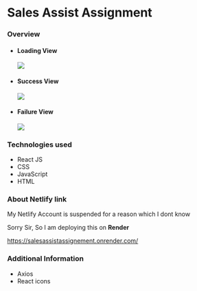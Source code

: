<h1>Sales Assist Assignment</h1>


<h3>Overview</h3>
<ul>
    <li>
        <h4>Loading View</h4>
        <img src="https://res.cloudinary.com/dniq4wbom/image/upload/v1708121519/Screenshot_2024-02-17_033937_hniw9h.png" height={300}>
    </li>
     <li>
     <h4>Success View</h4>
        <img src="https://res.cloudinary.com/dniq4wbom/image/upload/v1708121527/Screenshot_2024-02-17_034007_lbeja0.png" height={300}>
    </li>
     <li>
     <h4>Failure View</h4>
        <img src="https://res.cloudinary.com/dniq4wbom/image/upload/v1708122439/Screenshot_2024-02-17_035648_z8icko.png" height={300}>
    </li>
</ul>

<h3>Technologies used</h3>
<ul>
    <li>React JS</li>
    <li>CSS</li>
    <li>JavaScript</li>
    <li>HTML</li>
</ul>

<h3>About Netlify link</h3>
<p>My Netlify Account is suspended for a reason which I dont know</p>
<p>Sorry Sir, So I am deploying this on <b>Render</b> </p>
<a href='https://salesassistassignement.onrender.com/' >https://salesassistassignement.onrender.com/</a>


<h3>Additional Information</h3>
<ul>
    <li>Axios</li>
    <li>React icons</li>
</ul>